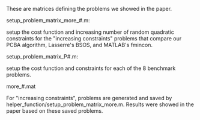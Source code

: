 These are matrices defining the problems we showed in the paper.



setup_problem_matrix_more_#.m:

setup the cost function and increasing number of random quadratic constraints for the "increasing constraints" problems that compare our PCBA algorithm, Lasserre's BSOS, and MATLAB's fmincon.



setup_problem_matrix_P#.m:

setup the cost function and constraints for each of the 8 benchmark problems.



more_#.mat

For "increasing constraints", problems are generated and saved by helper_function/setup_problem_matrix_more.m. Results were showed in the paper based on these saved problems.